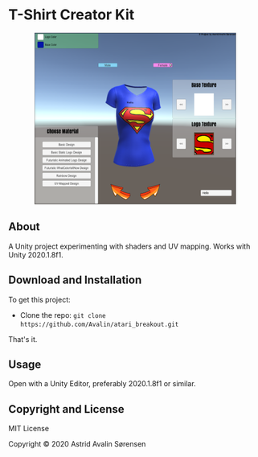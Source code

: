 # T-Shirt Creator Kit
<p align="center">
  <img width="401" height="341" src="tshirtcreatorkit.PNG">
</p>

## About
A Unity project experimenting with shaders and UV mapping.
Works with Unity 2020.1.8f1.

## Download and Installation
To get this project:

* Clone the repo: `git clone https://github.com/Avalin/atari_breakout.git`

That's it.


## Usage

Open with a Unity Editor, preferably 2020.1.8f1 or similar. 


## Copyright and License

MIT License

Copyright © 2020 Astrid Avalin Sørensen
